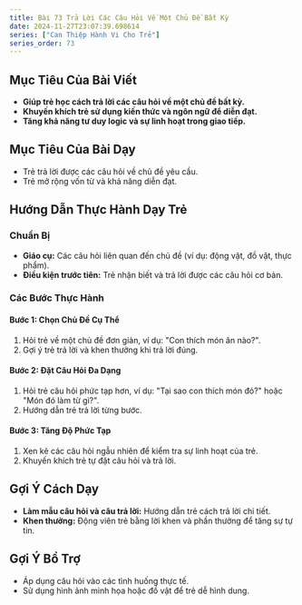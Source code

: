 ```yaml
---
title: Bài 73 Trả Lời Các Câu Hỏi Về Một Chủ Đề Bất Kỳ
date: 2024-11-27T23:07:39.698614
series: ["Can Thiệp Hành Vi Cho Trẻ"]
series_order: 73
---
```


## Mục Tiêu Của Bài Viết
- **Giúp trẻ học cách trả lời các câu hỏi về một chủ đề bất kỳ.**
- **Khuyến khích trẻ sử dụng kiến thức và ngôn ngữ để diễn đạt.**
- **Tăng khả năng tư duy logic và sự linh hoạt trong giao tiếp.**

## Mục Tiêu Của Bài Dạy
- Trẻ trả lời được các câu hỏi về chủ đề yêu cầu.
- Trẻ mở rộng vốn từ và khả năng diễn đạt.

## Hướng Dẫn Thực Hành Dạy Trẻ

### Chuẩn Bị
- **Giáo cụ:** Các câu hỏi liên quan đến chủ đề (ví dụ: động vật, đồ vật, thực phẩm).
- **Điều kiện trước tiên:** Trẻ nhận biết và trả lời được các câu hỏi cơ bản.

### Các Bước Thực Hành
#### Bước 1: Chọn Chủ Đề Cụ Thể
1. Hỏi trẻ về một chủ đề đơn giản, ví dụ: "Con thích món ăn nào?".
2. Gợi ý trẻ trả lời và khen thưởng khi trả lời đúng.

#### Bước 2: Đặt Câu Hỏi Đa Dạng
1. Hỏi trẻ câu hỏi phức tạp hơn, ví dụ: "Tại sao con thích món đó?" hoặc "Món đó làm từ gì?".
2. Hướng dẫn trẻ trả lời từng bước.

#### Bước 3: Tăng Độ Phức Tạp
1. Xen kẽ các câu hỏi ngẫu nhiên để kiểm tra sự linh hoạt của trẻ.
2. Khuyến khích trẻ tự đặt câu hỏi và trả lời.

## Gợi Ý Cách Dạy
- **Làm mẫu câu hỏi và câu trả lời:** Hướng dẫn trẻ cách trả lời chi tiết.
- **Khen thưởng:** Động viên trẻ bằng lời khen và phần thưởng để tăng sự tự tin.

## Gợi Ý Bổ Trợ
- Áp dụng câu hỏi vào các tình huống thực tế.
- Sử dụng hình ảnh minh họa hoặc đồ vật để trẻ dễ hình dung.

